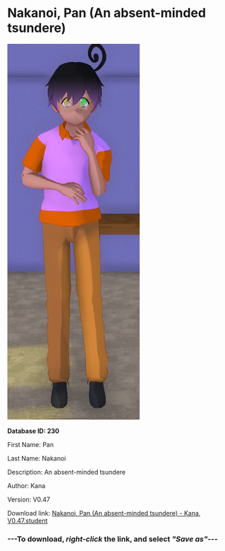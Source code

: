 # Nakanoi, Pan (An absent-minded tsundere)

<img src="https://raw.githubusercontent.com/Arbiter1223/Daigaku-Gurashi-Custom-Students/master/Students/Files/Nakanoi%2C%20Pan%20(An%20absent-minded%20tsundere).png" title="Nakanoi, Pan (An absent-minded tsundere) - Kana, V0.47">

**Database ID: 230**

First Name: Pan

Last Name: Nakanoi

Description: An absent-minded tsundere

Author: Kana

Version: V0.47

Download link: <a href="https://raw.githubusercontent.com/Arbiter1223/Daigaku-Gurashi-Custom-Students/master/Students/Files/Nakanoi%2C%20Pan%20(An%20absent-minded%20tsundere)%20-%20Kana%2C%20V0.47.student">Nakanoi, Pan (An absent-minded tsundere) - Kana, V0.47.student</a>

### ---**To download, _right-click_ the link, and select _"Save as"_**---
